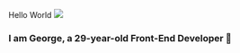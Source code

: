  Hello World ![]([https://firebasestorage.googleapis.com/v0/b/svitlospace-b21f8.appspot.com/o/portfolio%2F5465352030714455350%20(1).jpg?alt=media&token=92c30bbd-ab3a-4410-b27b-b6c3cffc6254](https://firebasestorage.googleapis.com/v0/b/svitlospace-b21f8.appspot.com/o/portfolio%2Fretro-computer-screen-with-event-details-green.png?alt=media&token=6f7c26db-fc3f-4a56-b0e3-a47dd0fa6c91))

### I am George, a 29-year-old Front-End Developer 🚀 
